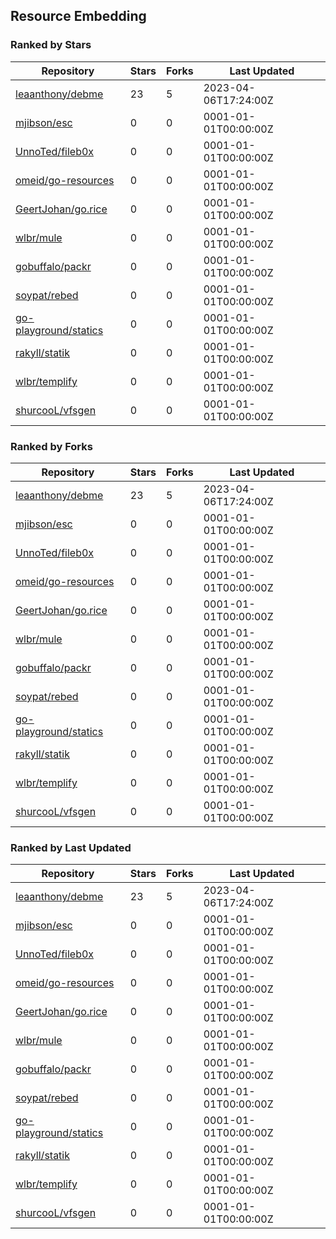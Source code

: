 ## Resource Embedding

### Ranked by Stars

| Repository | Stars | Forks | Last Updated |
|------------|-------|-------|--------------|
| [leaanthony/debme](https://github.com/leaanthony/debme) | 23 | 5 | 2023-04-06T17:24:00Z |
| [mjibson/esc](https://github.com/mjibson/esc) | 0 | 0 | 0001-01-01T00:00:00Z |
| [UnnoTed/fileb0x](https://github.com/UnnoTed/fileb0x) | 0 | 0 | 0001-01-01T00:00:00Z |
| [omeid/go-resources](https://github.com/omeid/go-resources) | 0 | 0 | 0001-01-01T00:00:00Z |
| [GeertJohan/go.rice](https://github.com/GeertJohan/go.rice) | 0 | 0 | 0001-01-01T00:00:00Z |
| [wlbr/mule](https://github.com/wlbr/mule) | 0 | 0 | 0001-01-01T00:00:00Z |
| [gobuffalo/packr](https://github.com/gobuffalo/packr) | 0 | 0 | 0001-01-01T00:00:00Z |
| [soypat/rebed](https://github.com/soypat/rebed) | 0 | 0 | 0001-01-01T00:00:00Z |
| [go-playground/statics](https://github.com/go-playground/statics) | 0 | 0 | 0001-01-01T00:00:00Z |
| [rakyll/statik](https://github.com/rakyll/statik) | 0 | 0 | 0001-01-01T00:00:00Z |
| [wlbr/templify](https://github.com/wlbr/templify) | 0 | 0 | 0001-01-01T00:00:00Z |
| [shurcooL/vfsgen](https://github.com/shurcooL/vfsgen) | 0 | 0 | 0001-01-01T00:00:00Z |

### Ranked by Forks

| Repository | Stars | Forks | Last Updated |
|------------|-------|-------|--------------|
| [leaanthony/debme](https://github.com/leaanthony/debme) | 23 | 5 | 2023-04-06T17:24:00Z |
| [mjibson/esc](https://github.com/mjibson/esc) | 0 | 0 | 0001-01-01T00:00:00Z |
| [UnnoTed/fileb0x](https://github.com/UnnoTed/fileb0x) | 0 | 0 | 0001-01-01T00:00:00Z |
| [omeid/go-resources](https://github.com/omeid/go-resources) | 0 | 0 | 0001-01-01T00:00:00Z |
| [GeertJohan/go.rice](https://github.com/GeertJohan/go.rice) | 0 | 0 | 0001-01-01T00:00:00Z |
| [wlbr/mule](https://github.com/wlbr/mule) | 0 | 0 | 0001-01-01T00:00:00Z |
| [gobuffalo/packr](https://github.com/gobuffalo/packr) | 0 | 0 | 0001-01-01T00:00:00Z |
| [soypat/rebed](https://github.com/soypat/rebed) | 0 | 0 | 0001-01-01T00:00:00Z |
| [go-playground/statics](https://github.com/go-playground/statics) | 0 | 0 | 0001-01-01T00:00:00Z |
| [rakyll/statik](https://github.com/rakyll/statik) | 0 | 0 | 0001-01-01T00:00:00Z |
| [wlbr/templify](https://github.com/wlbr/templify) | 0 | 0 | 0001-01-01T00:00:00Z |
| [shurcooL/vfsgen](https://github.com/shurcooL/vfsgen) | 0 | 0 | 0001-01-01T00:00:00Z |

### Ranked by Last Updated

| Repository | Stars | Forks | Last Updated |
|------------|-------|-------|--------------|
| [leaanthony/debme](https://github.com/leaanthony/debme) | 23 | 5 | 2023-04-06T17:24:00Z |
| [mjibson/esc](https://github.com/mjibson/esc) | 0 | 0 | 0001-01-01T00:00:00Z |
| [UnnoTed/fileb0x](https://github.com/UnnoTed/fileb0x) | 0 | 0 | 0001-01-01T00:00:00Z |
| [omeid/go-resources](https://github.com/omeid/go-resources) | 0 | 0 | 0001-01-01T00:00:00Z |
| [GeertJohan/go.rice](https://github.com/GeertJohan/go.rice) | 0 | 0 | 0001-01-01T00:00:00Z |
| [wlbr/mule](https://github.com/wlbr/mule) | 0 | 0 | 0001-01-01T00:00:00Z |
| [gobuffalo/packr](https://github.com/gobuffalo/packr) | 0 | 0 | 0001-01-01T00:00:00Z |
| [soypat/rebed](https://github.com/soypat/rebed) | 0 | 0 | 0001-01-01T00:00:00Z |
| [go-playground/statics](https://github.com/go-playground/statics) | 0 | 0 | 0001-01-01T00:00:00Z |
| [rakyll/statik](https://github.com/rakyll/statik) | 0 | 0 | 0001-01-01T00:00:00Z |
| [wlbr/templify](https://github.com/wlbr/templify) | 0 | 0 | 0001-01-01T00:00:00Z |
| [shurcooL/vfsgen](https://github.com/shurcooL/vfsgen) | 0 | 0 | 0001-01-01T00:00:00Z |


